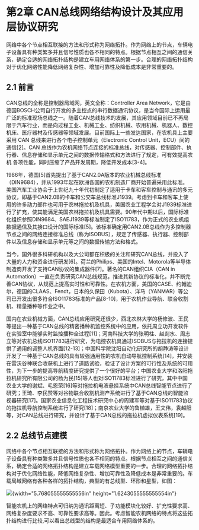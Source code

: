 第2章 CAN总线网络结构设计及其应用层协议研究
===========================================

网络中各个节点相互联接的方法和形式称为网络拓扑。作为网络上的节点，车辆电子设备具有种类繁多并且信号性质也各不相同的特点。根据节点相互之间的通信关系，确定合适的网络拓扑结构是建立车用网络体系的第一步。合理的网络拓扑结构对于优化网络性能降低网络复杂性、增加可靠性及降低成本是非常重要的。

2.1 前言
--------

CAN总线的全称是控制器局域网，英文全称：Controller Area
Network，它是由德国BOSCH公司自行开发的多主控点的串行数据通讯协议，是当今国际上运用最广泛的标准现场总线之一。随着CAN总线技术的发展，其应用领域目前已不再局限于汽车行业，而是向过程工业、机械工业、纺织机械、农用机械、机器人、数控机床、医疗器材及传感器等领域发展。目前国际上一些发达国家，在农机具上主要采用
CAN 总线来进行各个电子控制单元（Electronic Control
Unit，ECU）间的通信\[2\]。CAN
总线作为农机网络节点连接的标准总线，对传感器、控制部件、执行器、信息存储和显示单元之间的数据传输格式和方法进行了规定，可有效提高农机
各项性能，同时压缩了产品开发周期，降低开发成本\[3-4\]。

1986年，德国\[5\]首先提出了基于CAN2.0A版本的农业机械总线标准（DIN9684），并从1993年起在欧洲各国的农机制造厂商开始普遍采用此标准。美国汽车工业协会于上世纪九十年代初制定了适用于卡车和客车控制与通讯的多元协议，即基于CAN2.0B的卡车和公交车总线标准J1939。考虑到卡车和客车上使用的许多动力部件也可用于农林拖拉机及机具，美国农业工程学会对J1939标准进行了扩充，使其能满足美国农林拖拉机及机具需要。90年代中期以后，国际标准化组织参照DIN9684、SAEJ1939等标准制定了ISO11783，作为正式的农业机组数据通信及其接口设计的国际标准\[5\]。该标准确定用CAN2.0B总线作为多控制器节点之间的网络连接标准总线（称为ISOBUS），规定了传感器、执行器、控制部件以及信息存储和显示单元等之间的数据传输方法和格式。

当今，国外很多科研机构以及大公司都在积极的关注和研究CAN总线，并投入了大量的人力和资金进行研发\[6\]。荷兰的Philips、美国的Intel、Motorola等半导体制造商开发了支持CAN协议的集成器件\[7\]。著名的CAN组织CIA（CAN
in
Automation）一直在负责研究CAN总线规范，推进其新协议的标准化，并不断完善CAN协议，从规范上提高实时性和可靠性。在农机方面，美国的CASE、约翰迪尔，德国的CLAAS、Fendt，日本的久保田（Kubota）、洋马（YANMAR）等公司已开发出很多符合ISO11783标准的产品\[8-10\]，用于农机作业导航、联合收割机、精量播种等作业之中。

国内在农业机械方面，CAN总线应用研究还很少，西北农林大学的杨修波、王民等提出一种基于CAN总线的精密播种机监控系统中的应用，依托周立功开发软件在实验室中能够实时监控播种全过程\[11\]；河南科技大学的张明柱、赵剡水、周志立等对农机总线ISO11783进行研究，为电控农机具通过ISOBUS与拖拉机的连接提供了通用的调整人机界面\[12-13\]；中国科学院沈阳自动化研究所的胡静涛等设计开发了一种基于CAN总线的具有较强通用性的农机自动导航控制系统\[14\]，并安装在雷沃谷神联合收获机上进行了道路试验，验证了设计方案的可行性及系统的可用性，为下一步的提高导航精度研究提供了一个很好的平台；中国农业大学和洛阳拖拉机研究所有限公司的杨为民\[15\]等人也对ISO11783标准进行了研究，其中中国农业大学的谢斌、毛恩荣\[16\]等对拖拉机电液悬挂系统中CAN总线智能节点进行了研究；王琦、李民赞等对谷物联合收割机测产系统进行了基于CAN总线的智能监视器研究\[17\]。国家农业信息化工程技术研究中心的周建军等对基于ISO11783协议的拖拉机导航控制系统进行了研究\[18\]；南京农业大学的鲁植雄，王文伟，袁越阳等，对CAN总线进行研究，并设计了基于CAN总线的拖拉机虚拟仪表系统\[19\]。

2.2 总线节点建模
----------------

网络中各个节点相互联接的方法和形式称为网络拓扑。作为网络上的节点，车辆电子设备具有种类繁多并且信号性质也各不相同的特点。根据节点相互之间的通信关系，确定合适的网络拓扑结构是建立车载网络模型重要的一步。合理的网络拓扑结构对于优化网络性能，降低网络复杂性、增加可靠性及降低成本是非常重要的。车载局域网络有各种各样的拓扑结构，典型的有总线型、环形和星型，如图：

![](media/image1.png){width="5.768055555555556in"
height="1.6243055555555554in"}

智能农机上的网络特点可归纳为通讯距离短、子功能模块化较好、扩充性要求高、网络复杂度要求不高、可靠性要求高等。因此。考虑智能农机网络的特点将这些拓扑结构进行比较,可以看出总线型的结构是最适合车用网络体系的。
